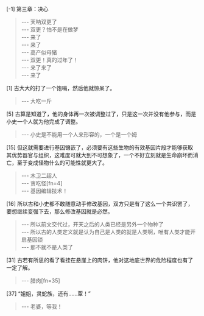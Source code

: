 
[-1] 第三章：决心
>--- 天呐双更了<br>
>--- 双更？怕不是在做梦<br>
>--- 来了<br>
>--- 来了<br>
>--- 高产似母猪<br>
>--- 双更！真的过年了！<br>
>--- 来了来了<br>
>--- 来了<br>

[1] 古大大的打了一个饱嗝，然后他就惊呆了。
>--- 大吃一斤<br>

[5] 古算是知道了，他的身体再一次被调整过了，只是这一次并没有他参与，而是小史一个人就为他完成了调整。
>--- 小史是不能用一个人来形容的，一个是一个姆<br>

[15] 但这就需要进行基因镶嵌了，必须要有这些生物的有效基因片段才能够获取其优势器官与组织，这难度可就大到不可想象了，一个不好立刻就是生命崩坏而消亡，至于变成怪物什么的可能性就更大了。
>--- 木卫二超人<br>
>--- 贪吃怪[fn=4]<br>
>--- 基因编辑技术！<br>

[16] 所以古和小史都不敢随意动手修改基因，双方只是有了这么一个共识罢了，要想继续变强下去，那么修改基因就是必然。
>--- 所以前文交代过，开天之后的人类已经是另外一个物种了<br>
>--- 所以古的人类定义就是认为自己是人类的就是人类啊，唯有人类才能开启基因锁<br>
>--- 那不就不是人类了<br>

[31] 古若有所思的看了看挂在悬崖上的肉饼，他对这地底世界的危险程度也有了一定了解。
>--- 腊肉[fn=35]<br>

[37] “姐姐，灵蛇族，还有……覃！”
>--- 老婆，等我！<br>
